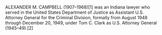 ALEXANDER M. CAMPBELL (1907–1968)[1] was an Indiana lawyer who served in the United States Department of Justice as Assistant U.S. Attorney General for the Criminal Division, formally from August 1948 through December 20, 1949, under Tom C. Clark as U.S. Attorney General (1945–49).[2]

